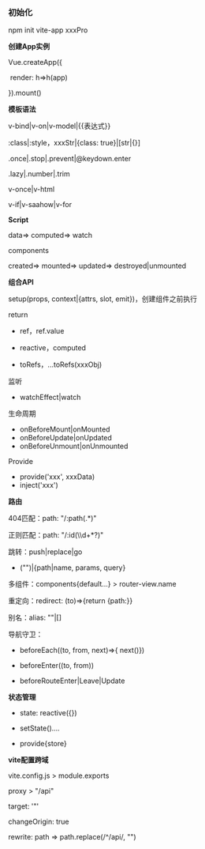 ### 初始化

npm init vite-app xxxPro

**创建App实例**

Vue.createApp({

​    render: h=>h(app)

}).mount()

**模板语法**

v-bind|v-on|v-model|{{表达式}}

:class|:style，xxxStr|{class: true}|[str|{}]

.once|.stop|.prevent|@keydown.enter

.lazy|.number|.trim

v-once|v-html

v-if|v-saahow|v-for

**Script**

data=> computed=> watch

components

created=> mounted=> updated=> destroyed|unmounted

**组合API**

setup(props, context|{attrs, slot, emit})，创建组件之前执行

return

- ref，ref.value

- reactive，computed

- toRefs，...toRefs(xxxObj)

监听

- watchEffect|watch

生命周期

- onBeforeMount|onMounted
- onBeforeUpdate|onUpdated
- onBeforeUnmount|onUnmounted

Provide

- provide('xxx', xxxData)
- inject('xxx')

**路由**

404匹配：path: "/:path(.*)"

正则匹配：path: "/:id(\\\d+*?)"

跳转：push|replace|go

- ("")|{path|name, params, query}

多组件：components{default...} > router-view.name

重定向：redirect: (to)=>{return {path:}}

别名：alias: ""|[]

导航守卫：

- beforeEach((to, from, next)=>{ next()})

- beforeEnter((to, from))

- beforeRouteEnter|Leave|Update

**状态管理**

- state: reactive({})

- setState()....

- provide{store}

**vite配置跨域**

vite.config.js > module.exports

proxy > "/api"

target: '"'

changeOrigin: true

rewrite: path => path.replace(/^\/api/, "")
